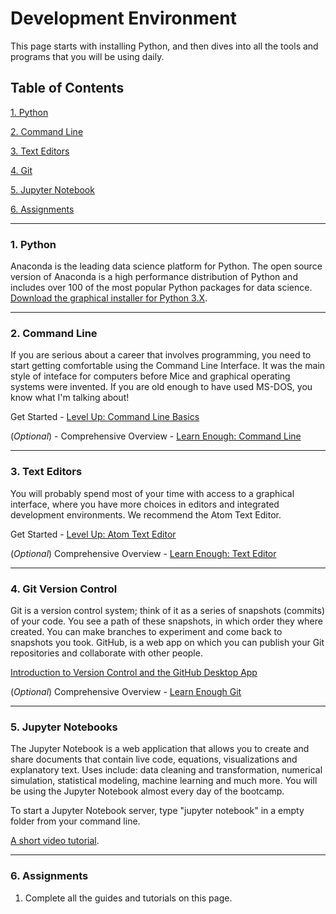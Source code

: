 # Development Environment

This page starts with installing Python, and then dives into all the tools and programs that you will be using daily.

## Table of Contents
[1. Python](#section-a)

[2. Command Line](#section-b)

[3. Text Editors](#section-c)

[4. Git](#section-d)

[5. Jupyter Notebook](#section-e)

[6. Assignments](#section-f)

---

### <a name="section-a"></a>1. Python

Anaconda is the leading data science platform for Python. The open source version of Anaconda is a high performance distribution of Python and includes over 100 of the most popular Python packages for data science. [Download the graphical installer for Python 3.X](https://www.continuum.io/downloads).

---

### <a name="section-b"></a>2. Command Line

If you are serious about a career that involves programming, you need to start getting comfortable using the Command Line Interface. It was the main style of inteface for computers before Mice and graphical operating systems were invented. If you are old enough to have used MS-DOS, you know what I'm talking about!

Get Started - [Level Up: Command Line Basics](https://leveluptutorials.com/tutorials/command-line-basics)

(*Optional*) - Comprehensive Overview -  [Learn Enough: Command Line](https://www.learnenough.com/command-line-tutorial)

---

### <a name="section-c"></a>3. Text Editors

You will probably spend most of your time with access to a graphical interface, where you have more choices in editors and integrated development environments. We recommend the Atom Text Editor.

Get Started - [Level Up: Atom Text Editor](https://leveluptutorials.com/tutorials/atom-editor-tutorials)

(*Optional*) Comprehensive Overview -  [Learn Enough: Text Editor](https://www.learnenough.com/text-editor-tutorial)

---

### <a name="section-d"></a>4. Git Version Control

Git is a version control system; think of it as a series of snapshots (commits) of your code. You see a path of these snapshots, in which order they where created. You can make branches to experiment and come back to snapshots you took. GitHub, is a web app on which you can publish your Git repositories and collaborate with other people.

[Introduction to Version Control and the GitHub Desktop App](http://programminghistorian.org/lessons/getting-started-with-github-desktop)

(*Optional*) Comprehensive Overview - [Learn Enough Git](https://www.learnenough.com/git-tutorial)

---

### <a name="section-e"></a>5. Jupyter Notebooks

The Jupyter Notebook is a web application that allows you to create and share documents that contain live code, equations, visualizations and explanatory text. Uses include: data cleaning and transformation, numerical simulation, statistical modeling, machine learning and much more. You will be using the Jupyter Notebook almost every day of the bootcamp.

To start a Jupyter Notebook server, type "jupyter notebook" in a empty folder from your command line.

[A short video tutorial](https://www.youtube.com/watch?v=Rc4JQWowG5I&list=PLRJx8WOUx5XcDMOxSQegCJUjTJePTlF9Z&index=1&t=670s).

---

### <a name="section-f"></a>6. Assignments

1. Complete all the guides and tutorials on this page.
